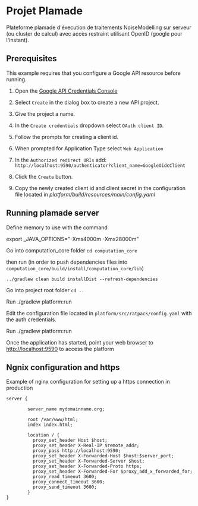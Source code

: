 # Projet Plamade

Plateforme plamade d'éxecution de traitements NoiseModelling sur serveur (ou cluster de calcul) avec accès restraint utilisant OpenID (google pour l'instant).

## Prerequisites
This example requires that you configure a Google API resource before running.

1. Open the [Google API Credentials Console](https://console.developers.google.com/projectselector/apis/credentials?supportedpurview=project&angularJsUrl=%2Fprojectselector%2Fapis%2Fcredentials%3Fsupportedpurview%3Dproject&authuser=2)

2. Select `Create` in the dialog box to create a new API project.

3. Give the project a name.

4. In the `Create credentials` dropdown select `OAuth client ID`.

5. Follow the prompts for creating a client id.

6. When prompted for Application Type select `Web Application`

7. In the `Authorized redirect URIs` add: `http://localhost:9590/authenticator?client_name=GoogleOidcClient`

8. Click the `Create` button.

9. Copy the newly created client id and client secret in the configuration file located in *platform/build/resources/main/config.yaml*

## Running plamade server

Define memory to use with the command

export _JAVA_OPTIONS="-Xms4000m -Xmx28000m"

Go into computation_core folder `cd computation_core`

then run (in order to push dependencies files into `computation_core/build/install/computation_core/lib`)

`../gradlew clean build installDist --refresh-dependencies`

Go into project root folder `cd ..`

Run ./gradlew platform:run

Edit the configuration file located in `platform/src/ratpack/config.yaml` with the auth credentials.

Run ./gradlew platform:run

Once the application has started, point your web browser to [http://localhost:9590](http://localhost:9590) to access the platform

## Ngnix configuration and https

Example of nginx configuration for setting up a https connection in production

```nginx
server {

        server_name mydomainname.org;

        root /var/www/html;
        index index.html;

        location / {
          proxy_set_header Host $host;
          proxy_set_header X-Real-IP $remote_addr;
          proxy_pass http://localhost:9590;
          proxy_set_header X-Forwarded-Host $host:$server_port;
          proxy_set_header X-Forwarded-Server $host;
          proxy_set_header X-Forwarded-Proto https;
          proxy_set_header X-Forwarded-For $proxy_add_x_forwarded_for;
          proxy_read_timeout 3600;
          proxy_connect_timeout 3600;
          proxy_send_timeout 3600;
        }
}
```











